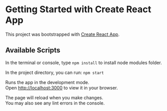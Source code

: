 # Getting Started with Create React App

This project was bootstrapped with [Create React App](https://github.com/facebook/create-react-app).

## Available Scripts

In the terminal or console, type `npm install` to install node modules folder.

In the project directory, you can run: `npm start`

Runs the app in the development mode.\
Open [http://localhost:3000](http://localhost:3000) to view it in your browser.

The page will reload when you make changes.\
You may also see any lint errors in the console.
